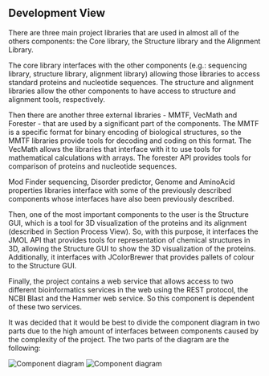 ## Development View

There are three main project libraries that are used in almost all of the others components: the Core library, the Structure library and the Alignment Library.


The core library interfaces with the other components (e.g.: sequencing library, structure library, alignment library) allowing those libraries to access standard proteins and nucleotide sequences. The structure and alignment libraries allow the other components to have access to structure and alignment tools, respectively.


Then there are another three external libraries - MMTF, VecMath and Forester - that are used by a significant part of the components. The MMTF is a specific format for binary encoding of biological structures, so the MMTF libraries provide tools for decoding and coding on this format. The VecMath allows the libraries that interface with it to use tools for mathematical calculations with arrays. The forester API provides tools for comparison of proteins and nucleotide sequences.


Mod Finder sequencing, Disorder predictor, Genome and AminoAcid properties libraries interface with some of the previously described components whose interfaces have also been previously described.


Then, one of the most important components to the user is the Structure GUI, which is a tool for 3D visualization of the proteins and its alignment (described in Section Process View). So, with this purpose, it interfaces the JMOL API that provides tools for representation of chemical structures in 3D, allowing the Structure GUI to show the 3D visualization of the proteins. Additionally, it interfaces with JColorBrewer that provides pallets of colour to the Structure GUI.


Finally, the project contains a web service that allows access to two different bioinformatics services in the web using the REST protocol, the NCBI Blast and the Hammer web service. So this component is dependent of these two services.


It was decided that it would be best to divide the component diagram in two parts due to the high amount of interfaces between components caused by the complexity of the project. The two parts of the diagram are the following:

![Component diagram](Images/component_model_1.jpg)
![Component diagram](Images/component_model_2.jpg)